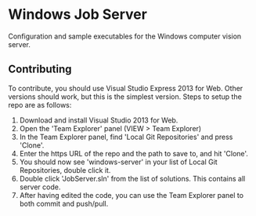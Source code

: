 Windows Job Server
==============

Configuration and sample executables for the Windows computer vision server.

Contributing
--------------

To contribute, you should use Visual Studio Express 2013 for Web. Other versions should work, but this is the simplest version.
Steps to setup the repo are as follows:

1. Download and install Visual Studio 2013 for Web.
2. Open the 'Team Explorer' panel (VIEW > Team Explorer)
3. In the Team Explorer panel, find 'Local Git Repositories' and press 'Clone'.
4. Enter the https URL of the repo and the path to save to, and hit 'Clone'.
5. You should now see 'windows-server' in your list of Local Git Repositories, double click it.
6. Double click 'JobServer.sln' from the list of solutions. This contains all server code.
7. After having edited the code, you can use the Team Explorer panel to both commit and push/pull.
